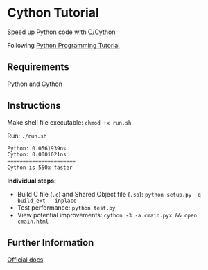 # Cython Tutorial

Speed up Python code with C/Cython

Following [Python Programming Tutorial](https://pythonprogramming.net/introduction-and-basics-cython-tutorial/)

## Requirements

Python and Cython

## Instructions

Make shell file executable: `chmod +x run.sh`

Run: `./run.sh`

```bash
Python: 0.0561939ns
Cython: 0.0001021ns
======================
Cython is 550x faster
```

**Individual steps:**

- Build C file (`.c`) and Shared Object file (`.so`): `python setup.py -q build_ext --inplace`
- Test performance: `python test.py`
- View potential improvements: `cython -3 -a cmain.pyx && open cmain.html`

## Further Information

[Official docs](https://cython.readthedocs.io/en/latest/index.html)
